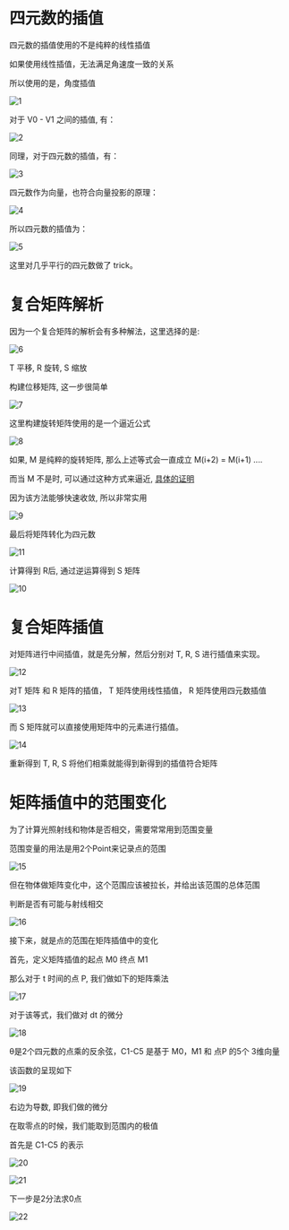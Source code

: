 ﻿
# 四元数的插值

四元数的插值使用的不是纯粹的线性插值

如果使用线性插值，无法满足角速度一致的关系

所以使用的是，角度插值

![1](02_11/1.png)

对于 V0 - V1 之间的插值, 有：

![2](02_11/2.png)

同理，对于四元数的插值，有：

![3](02_11/3.png)

四元数作为向量，也符合向量投影的原理：

![4](02_11/4.png)

所以四元数的插值为：

![5](02_11/5.png)

这里对几乎平行的四元数做了 trick。

# 复合矩阵解析

因为一个复合矩阵的解析会有多种解法，这里选择的是:

![6](02_11/6.png)

T 平移, R 旋转, S 缩放

构建位移矩阵, 这一步很简单

![7](02_11/7.png)

这里构建旋转矩阵使用的是一个逼近公式

![8](02_11/8.png)

如果, M 是纯粹的旋转矩阵, 那么上述等式会一直成立 M(i+2) = M(i+1) ....

而当 M 不是时, 可以通过这种方式来逼近, [具体的证明](https://research.cs.wisc.edu/graphics/Courses/838-s2002/Papers/polar-decomp.pdf)

因为该方法能够快速收敛, 所以非常实用

![9](02_11/9.png)

最后将矩阵转化为四元数

![11](02_11/11.png)

计算得到 R后, 通过逆运算得到 S 矩阵

![10](02_11/10.png)

# 复合矩阵插值

对矩阵进行中间插值，就是先分解，然后分别对 T, R, S 进行插值来实现。

![12](02_11/12.png)

对T 矩阵 和 R 矩阵的插值， T 矩阵使用线性插值， R 矩阵使用四元数插值

![13](02_11/13.png)

而 S 矩阵就可以直接使用矩阵中的元素进行插值。

![14](02_11/14.png)

重新得到 T, R, S 将他们相乘就能得到新得到的插值符合矩阵

# 矩阵插值中的范围变化

为了计算光照射线和物体是否相交，需要常常用到范围变量

范围变量的用法是用2个Point来记录点的范围

![15](02_11/15.png)

但在物体做矩阵变化中，这个范围应该被拉长，并给出该范围的总体范围

判断是否有可能与射线相交

![16](02_11/16.png)

接下来，就是点的范围在矩阵插值中的变化

首先，定义矩阵插值的起点 M0 终点 M1

那么对于 t 时间的点 P, 我们做如下的矩阵乘法

![17](02_11/17.png)

对于该等式，我们做对 dt 的微分

![18](02_11/18.png)

θ是2个四元数的点乘的反余弦，C1-C5 是基于 M0，M1 和 点P 的5个 3维向量

该函数的呈现如下

![19](02_11/19.png)

右边为导数, 即我们做的微分

在取零点的时候，我们能取到范围内的极值

首先是 C1-C5 的表示

![20](02_11/20.png)

![21](02_11/21.png)

下一步是2分法求0点

![22](02_11/22.png)









